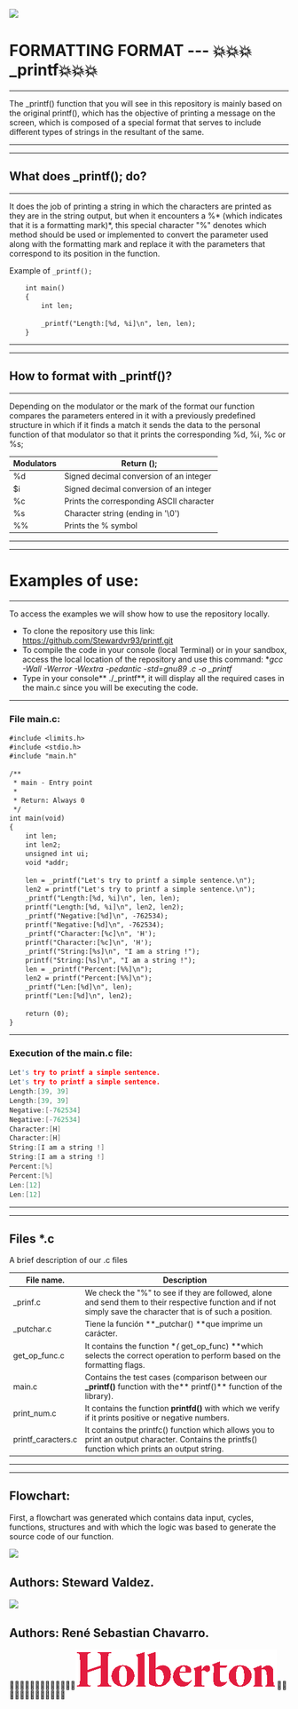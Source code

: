 ![](https://mikata.shingaku.mynavi.jp/img/umi/6221/151228114825/1.jpg)
# FORMATTING FORMAT --- 💥💥💥_printf💥💥💥


------------


The _printf() function that you will see in this repository is mainly based on the original printf(), which has the objective of printing a message on the screen, which is composed of a special format that serves to include different types of strings in the resultant of the same.

------------


-----------

   ## What does _printf(); do?

------------

It does the job of printing a string in which the characters are printed as they are in the string output, but when it encounters a %* (which indicates that it is a formatting mark)*, this special character "%" denotes which method should be used or implemented to convert the parameter used along with the formatting mark and replace it with the parameters that correspond to its position in the function.

Example of `_printf();`

        int main()
		{
			int len;
			
			_printf("Length:[%d, %i]\n", len, len);
		}

------------



------------

## How to format with _printf()?

------------


Depending on the modulator or the mark of the format our function compares the parameters entered in it with a previously predefined structure in which if it finds a match it sends the data to the personal function of that modulator so that it prints the corresponding %d, %i, %c or %s;

|  Modulators | Return ();  |
| ------------ | ------------ |
|  %d  | Signed decimal conversion of an integer  |
|  $i |  Signed decimal conversion of an integer |
|  %c | Prints the corresponding ASCII character  |
|  %s | Character string (ending in '\0')  |
|  %% |  Prints the % symbol |

------------


------------



# Examples of use:

------------


To access the examples we will show how to use the repository locally.

- To clone the repository use this link: https://github.com/Stewardvr93/printf.git
- To compile the code in your console (local Terminal) or in your sandbox, access the local location of the repository and use this command: **gcc -Wall -Werror -Wextra -pedantic -std=gnu89 *.c -o _printf**
- Type in your console** ./_printf**, it will display all the required cases in the main.c since you will be executing the code.

------------
### File main.c:
    #include <limits.h>
    #include <stdio.h>
    #include "main.h"
    
    /**
     * main - Entry point
     *
     * Return: Always 0
     */
    int main(void)
    {
    	int len;
    	int len2;
    	unsigned int ui;
    	void *addr;
    
    	len = _printf("Let's try to printf a simple sentence.\n");
    	len2 = printf("Let's try to printf a simple sentence.\n");
    	_printf("Length:[%d, %i]\n", len, len);
    	printf("Length:[%d, %i]\n", len2, len2);
    	_printf("Negative:[%d]\n", -762534);
    	printf("Negative:[%d]\n", -762534);
    	_printf("Character:[%c]\n", 'H');
    	printf("Character:[%c]\n", 'H');
    	_printf("String:[%s]\n", "I am a string !");
    	printf("String:[%s]\n", "I am a string !");
    	len = _printf("Percent:[%%]\n");
    	len2 = printf("Percent:[%%]\n");
    	_printf("Len:[%d]\n", len);
    	printf("Len:[%d]\n", len2);
    
    	return (0);
    }
    

------------


### Execution of the main.c file:

```c
Let's try to printf a simple sentence.
Let's try to printf a simple sentence.
Length:[39, 39]
Length:[39, 39]
Negative:[-762534]
Negative:[-762534]
Character:[H]
Character:[H]
String:[I am a string !]
String:[I am a string !]
Percent:[%]
Percent:[%]
Len:[12]
Len:[12]
```

------------


------------

## Files *.c



A brief description of our .c files

| File name.  | Description |
| ------------ | ------------ |
| _prinf.c  |  We check the "%" to see if they are followed, alone and send them to their respective function and if not simply save the character that is of such a position.  |
|  _putchar.c | Tiene la función **_putchar() **que imprime un carácter.  |
| get_op_func.c  |  It contains the function **(* get_op_func) **which selects the correct operation to perform based on the formatting flags. |
|  main.c |  Contains the test cases (comparison between our **_printf()** function with the** printf()** function of the library). |
| print_num.c  | It contains the function **printfd()** with which we verify if it prints positive or negative numbers.   |
| printf_caracters.c  | It contains the printfc() function which allows you to print an output character. Contains the printfs() function which prints an output string.  |


------------


------------

## Flowchart:

First, a flowchart was generated which contains data input, cycles, functions, structures and with which the logic was based to generate the source code of our function.

![](https://scontent.fbog4-2.fna.fbcdn.net/v/t1.6435-9/254972652_3035195720078471_8349072310618740594_n.jpg?_nc_cat=109&_nc_rgb565=1&ccb=1-5&_nc_sid=730e14&_nc_ohc=w-mJxWGRU_YAX_ZoUwZ&_nc_ht=scontent.fbog4-2.fna&oh=81ee698ddbb0f77f2739768c3d7891dc&oe=61AFE128)

## Authors: Steward Valdez.

![](https://scontent.fbog4-2.fna.fbcdn.net/v/t1.6435-9/245379421_10224272841063912_624750551163182786_n.jpg?_nc_cat=102&ccb=1-5&_nc_sid=09cbfe&_nc_ohc=ihxPoG9IdwwAX_saD7Z&_nc_ht=scontent.fbog4-2.fna&oh=1f41a32f9ef787fbe6b419f725f8c9c6&oe=61AFFD50)


## Authors: René Sebastian Chavarro.


🥲🥲🥲🥲🥲🥲🥲🥲🥲🥲🥲🥲🥲![](https://raw.githubusercontent.com/jbocane6/logos/main/holberton-logo.png)🥲🥲🥲🥲🥲🥲🥲🥲🥲🥲🥲🥲🥲
